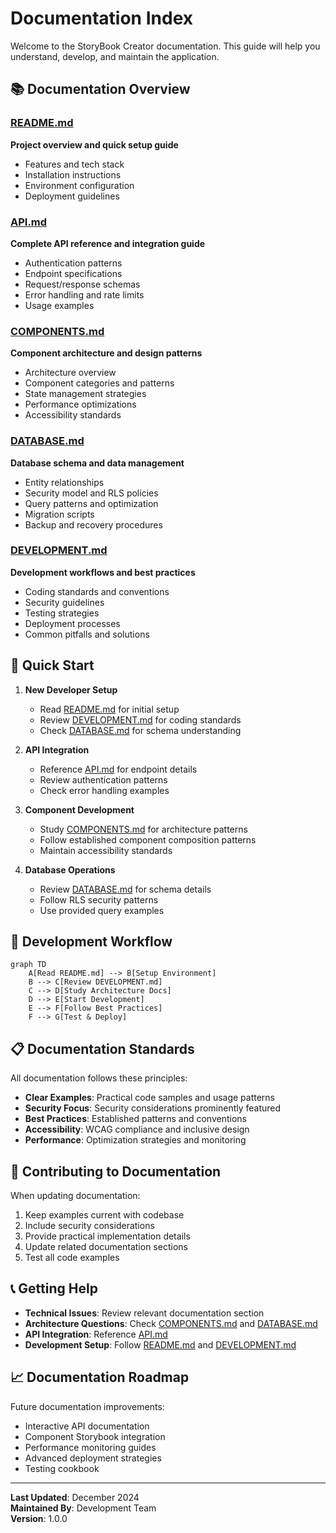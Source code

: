 # Documentation Index

Welcome to the StoryBook Creator documentation. This guide will help you understand, develop, and maintain the application.

## 📚 Documentation Overview

### [README.md](../README.md)
**Project overview and quick setup guide**
- Features and tech stack
- Installation instructions
- Environment configuration
- Deployment guidelines

### [API.md](./API.md)
**Complete API reference and integration guide**
- Authentication patterns
- Endpoint specifications
- Request/response schemas
- Error handling and rate limits
- Usage examples

### [COMPONENTS.md](./COMPONENTS.md)
**Component architecture and design patterns**
- Architecture overview
- Component categories and patterns
- State management strategies
- Performance optimizations
- Accessibility standards

### [DATABASE.md](./DATABASE.md)
**Database schema and data management**
- Entity relationships
- Security model and RLS policies
- Query patterns and optimization
- Migration scripts
- Backup and recovery procedures

### [DEVELOPMENT.md](./DEVELOPMENT.md)
**Development workflows and best practices**
- Coding standards and conventions
- Security guidelines
- Testing strategies
- Deployment processes
- Common pitfalls and solutions

## 🚀 Quick Start

1. **New Developer Setup**
   - Read [README.md](../README.md) for initial setup
   - Review [DEVELOPMENT.md](./DEVELOPMENT.md) for coding standards
   - Check [DATABASE.md](./DATABASE.md) for schema understanding

2. **API Integration**
   - Reference [API.md](./API.md) for endpoint details
   - Review authentication patterns
   - Check error handling examples

3. **Component Development**
   - Study [COMPONENTS.md](./COMPONENTS.md) for architecture patterns
   - Follow established component composition patterns
   - Maintain accessibility standards

4. **Database Operations**
   - Review [DATABASE.md](./DATABASE.md) for schema details
   - Follow RLS security patterns
   - Use provided query examples

## 🔧 Development Workflow

```mermaid
graph TD
    A[Read README.md] --> B[Setup Environment]
    B --> C[Review DEVELOPMENT.md]
    C --> D[Study Architecture Docs]
    D --> E[Start Development]
    E --> F[Follow Best Practices]
    F --> G[Test & Deploy]
```

## 📋 Documentation Standards

All documentation follows these principles:
- **Clear Examples**: Practical code samples and usage patterns
- **Security Focus**: Security considerations prominently featured
- **Best Practices**: Established patterns and conventions
- **Accessibility**: WCAG compliance and inclusive design
- **Performance**: Optimization strategies and monitoring

## 🤝 Contributing to Documentation

When updating documentation:
1. Keep examples current with codebase
2. Include security considerations
3. Provide practical implementation details
4. Update related documentation sections
5. Test all code examples

## 📞 Getting Help

- **Technical Issues**: Review relevant documentation section
- **Architecture Questions**: Check [COMPONENTS.md](./COMPONENTS.md) and [DATABASE.md](./DATABASE.md)
- **API Integration**: Reference [API.md](./API.md)
- **Development Setup**: Follow [README.md](../README.md) and [DEVELOPMENT.md](./DEVELOPMENT.md)

## 📈 Documentation Roadmap

Future documentation improvements:
- Interactive API documentation
- Component Storybook integration
- Performance monitoring guides
- Advanced deployment strategies
- Testing cookbook

---

**Last Updated**: December 2024  
**Maintained By**: Development Team  
**Version**: 1.0.0